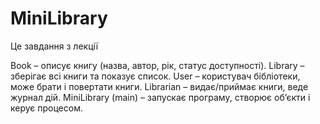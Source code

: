 # MiniLibrary
Це завдання з лекції 


 Book – описує книгу (назва, автор, рік, статус доступності).
 Library – зберігає всі книги та показує список.
 User – користувач бібліотеки, може брати і повертати книги.
 Librarian – видає/приймає книги, веде журнал дій.
 MiniLibrary (main) – запускає програму, створює об’єкти і керує процесом.

